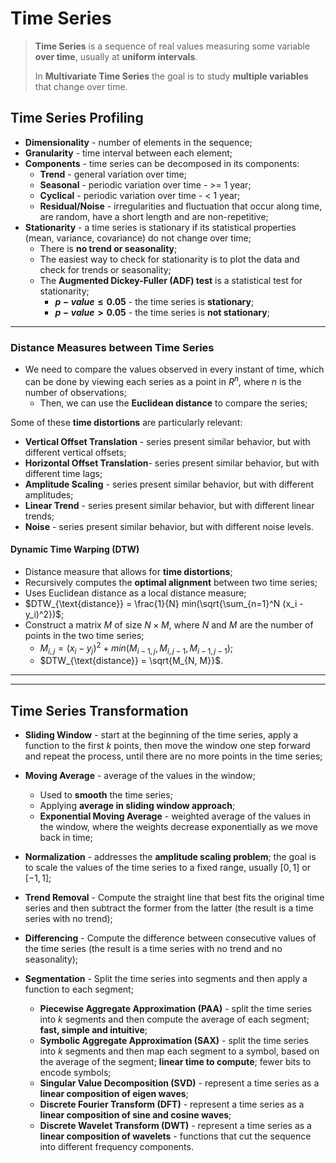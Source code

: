 # Time Series

> **Time Series** is a sequence of real values measuring some variable **over time**, usually at **uniform intervals**.
>
> In **Multivariate Time Series** the goal is to study **multiple variables** that change over time.

## Time Series Profiling

* **Dimensionality** - number of elements in the sequence;
* **Granularity** - time interval between each element; 
* **Components** - time series can be decomposed in its components:
  * **Trend** - general variation over time;
  * **Seasonal** - periodic variation over time - >= 1 year;
  * **Cyclical** - periodic variation over time - < 1 year;
  * **Residual/Noise** - irregularities and fluctuation that occur along time, are random, have a short length and are non-repetitive;
* **Stationarity** - a time series is stationary if its statistical properties (mean, variance, covariance) do not change over time;
  * There is **no trend or seasonality**;
  * The easiest way to check for stationarity is to plot the data and check for trends or seasonality;
  * The **Augmented Dickey-Fuller (ADF) test** is a statistical test for stationarity;
    * **$p-value \leq 0.05$** - the time series is **stationary**;
    * **$p-value > 0.05$** - the time series is **not stationary**;

---

### Distance Measures between Time Series

* We need to compare the values observed in every instant of time, which can be done by viewing each series as a point in $R^n$, where $n$ is the number of observations;
  * Then, we can use the **Euclidean distance** to compare the series;

Some of these **time distortions** are particularly relevant:

* **Vertical Offset Translation** - series present similar behavior, but with different vertical offsets;
* **Horizontal Offset Translation**- series present similar behavior, but with different time lags;
* **Amplitude Scaling** - series present similar behavior, but with different amplitudes;
* **Linear Trend** - series present similar behavior, but with different linear trends;
* **Noise** - series present similar behavior, but with different noise levels.

#### Dynamic Time Warping (DTW)

* Distance measure that allows for **time distortions**;
* Recursively computes the **optimal alignment** between two time series;
* Uses Euclidean distance as a local distance measure;
* $DTW_{\text{distance}} = \frac{1}{N} min(\sqrt{\sum_{n=1}^N (x_i - y_i)^2})$;
* Construct a matrix $M$ of size $N \times M$, where $N$ and $M$ are the number of points in the two time series;
  * $M_{i,j} = (x_i - y_j)^2 + min(M_{i-1, j}, M_{i, j-1}, M_{i-1, j-1})$;
  * $DTW_{\text{distance}} = \sqrt{M_{N, M}}$.

---
---

## Time Series Transformation

* **Sliding Window** - start at the beginning of the time series, apply a function to the first $k$ points, then move the window one step forward and repeat the process, until there are no more points in the time series;

* **Moving Average** - average of the values in the window;
  * Used to **smooth** the time series;
  * Applying **average in sliding window approach**;
  * **Exponential Moving Average** - weighted average of the values in the window, where the weights decrease exponentially as we move back in time;

* **Normalization** - addresses the **amplitude scaling problem**; the goal is to scale the values of the time series to a fixed range, usually $[0, 1]$ or $[-1, 1]$;

* **Trend Removal** - Compute the straight line that best fits the original time series and then subtract the former from the latter (the result is a time series with no trend);

* **Differencing** - Compute the difference between consecutive values of the time series (the result is a time series with no trend and no seasonality);

* **Segmentation** - Split the time series into segments and then apply a function to each segment;
  * **Piecewise Aggregate Approximation (PAA)** - split the time series into $k$ segments and then compute the average of each segment; **fast, simple and intuitive**;
  * **Symbolic Aggregate Approximation (SAX)** - split the time series into $k$ segments and then map each segment to a symbol, based on the average of the segment; **linear time to compute**; fewer bits to encode symbols;
  * **Singular Value Decomposition (SVD)** - represent a time series as a **linear composition of eigen waves**;
  * **Discrete Fourier Transform (DFT)** - represent a time series as a **linear composition of sine and cosine waves**;
  * **Discrete Wavelet Transform (DWT)** - represent a time series as a **linear composition of wavelets** - functions that cut the sequence into different frequency components.